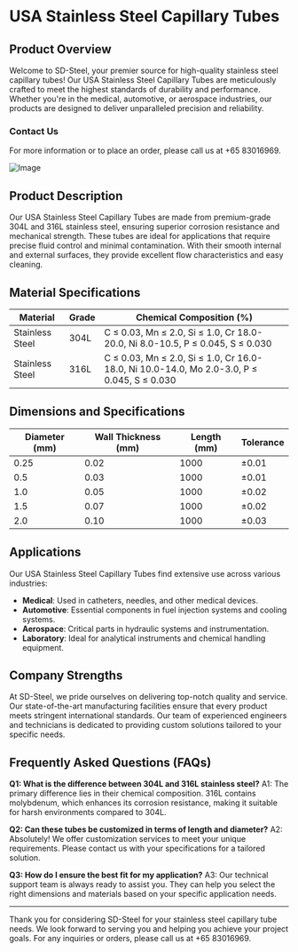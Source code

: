 # USA Stainless Steel Capillary Tubes

## Product Overview

Welcome to SD-Steel, your premier source for high-quality stainless steel capillary tubes! Our USA Stainless Steel Capillary Tubes are meticulously crafted to meet the highest standards of durability and performance. Whether you're in the medical, automotive, or aerospace industries, our products are designed to deliver unparalleled precision and reliability.

### Contact Us
For more information or to place an order, please call us at +65 83016969.

![Image](https://github.com/user-attachments/assets/2567258e-e124-4816-932d-1809bd27ef0b)

## Product Description

Our USA Stainless Steel Capillary Tubes are made from premium-grade 304L and 316L stainless steel, ensuring superior corrosion resistance and mechanical strength. These tubes are ideal for applications that require precise fluid control and minimal contamination. With their smooth internal and external surfaces, they provide excellent flow characteristics and easy cleaning.

## Material Specifications

| **Material** | **Grade** | **Chemical Composition (%)** |
|--------------|-----------|------------------------------|
| Stainless Steel | 304L      | C ≤ 0.03, Mn ≤ 2.0, Si ≤ 1.0, Cr 18.0-20.0, Ni 8.0-10.5, P ≤ 0.045, S ≤ 0.030 |
| Stainless Steel | 316L      | C ≤ 0.03, Mn ≤ 2.0, Si ≤ 1.0, Cr 16.0-18.0, Ni 10.0-14.0, Mo 2.0-3.0, P ≤ 0.045, S ≤ 0.030 |

## Dimensions and Specifications

| **Diameter (mm)** | **Wall Thickness (mm)** | **Length (mm)** | **Tolerance** |
|-------------------|-------------------------|-----------------|---------------|
| 0.25              | 0.02                    | 1000            | ±0.01         |
| 0.5               | 0.03                    | 1000            | ±0.01         |
| 1.0               | 0.05                    | 1000            | ±0.02         |
| 1.5               | 0.07                    | 1000            | ±0.02         |
| 2.0               | 0.10                    | 1000            | ±0.03         |

## Applications

Our USA Stainless Steel Capillary Tubes find extensive use across various industries:
- **Medical**: Used in catheters, needles, and other medical devices.
- **Automotive**: Essential components in fuel injection systems and cooling systems.
- **Aerospace**: Critical parts in hydraulic systems and instrumentation.
- **Laboratory**: Ideal for analytical instruments and chemical handling equipment.

## Company Strengths

At SD-Steel, we pride ourselves on delivering top-notch quality and service. Our state-of-the-art manufacturing facilities ensure that every product meets stringent international standards. Our team of experienced engineers and technicians is dedicated to providing custom solutions tailored to your specific needs.

## Frequently Asked Questions (FAQs)

**Q1: What is the difference between 304L and 316L stainless steel?**
A1: The primary difference lies in their chemical composition. 316L contains molybdenum, which enhances its corrosion resistance, making it suitable for harsh environments compared to 304L.

**Q2: Can these tubes be customized in terms of length and diameter?**
A2: Absolutely! We offer customization services to meet your unique requirements. Please contact us with your specifications for a tailored solution.

**Q3: How do I ensure the best fit for my application?**
A3: Our technical support team is always ready to assist you. They can help you select the right dimensions and materials based on your specific application needs.

---

Thank you for considering SD-Steel for your stainless steel capillary tube needs. We look forward to serving you and helping you achieve your project goals. For any inquiries or orders, please call us at +65 83016969.